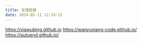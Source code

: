 ```yaml
---
title: 友情链接
date: 2024-05-11 12:24:13
---
```

<https://xiawubing.github.io>
<https://wanyuxiang-code.github.io/>
<https://autuend.github.io/>
